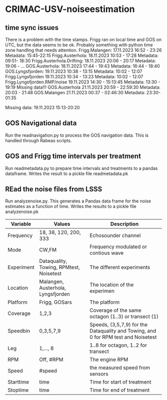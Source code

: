 # CRIMAC-USV-noiseestimation

## time sync issues
There is a problem with the time stamps. Frigg ran on local time and GOS on UTC, but the data seems to be ok. Probably something with python time zone handling that needs attention.
Frigg.Malangen: 17.11.2023 16:52 - 23:26  Metadata: 15:45-22:15
Frigg.Austerhola: 18.11.2023 10:53 - 17:28 Metadata: 09:51- 18:30
Frigg.Austerhola.Drifting: 18.11.2023 20:06 - 20:17 Metadata: 19:06 - ...
GOS.Austerhola: 18.11.2023 17:44 - 19:43 Metadata: 16:44 - 18:40
GOS.Lyngsfjorden: 19.11.2023 10:38 - 13:15 Metadata: 10:02 - 12:07
Frigg.Lyngsfjorden 19.11.2023 10:34 - 13:23 Metadata: 10:02 - 12:07
Frigg.Lyngsfjorden.RMP/noise 19.11.2023 14:30 - 15:13:45 Metadata: 13:30 - 19:19 Missing data!!!
GOS.Austerhola 21.11.2023 20:59 - 22:59:30 Metadata: 20:03 - 21:48
GOS.Malangen 21.11.2023 00:37 - 02:46:30 Metadata: 23:30-01:35

Missing data: 19.11.2023 15:13-20:20


## GOS Navigational data
Run the readnavigation.py to process the GOS navigation data. This is handled through Rabeas scripts.

## GOS and Frigg time intervals per treatment
Run readmetadata.py to prepare time intervals and treatments to a pandas dataframe. Writes the result to a pickle file readmetadata.pk

## REad the noise files from LSSS
Run analyzenoise.py. This generates a Pandas data frame for the noise estimates as a function of time. Writes the results to a pickle file analyzenoise.pk



|Variable|Values|Description|
|-|-|-|
|Frequency | 18, 38, 120, 200, 333 | Echosounder channel |
|Mode|CW,FM| Frequency modulated or contious wave |
|Experiment|Dataquality, Towing, RPMtest, Noisetest| The different experiments
|Location |Malangen, Austerhola, Lyngsfjorden| The location of the experimen |
|Platform	| Frigg, GOSars | The platform | 
|Coverage|1,2,3| Coverage of the same octagon (1..3) or transect (1) |
|Speedbin| 0,3,5,7,9| Speeds, (3,5,7,9) for the Dataquality and Towing, and 0 for RPM test and Noisetest |
|Leg|1,..., 8| 1..8 for octagon, 1..2 for transect |
|RPM|Off, #RPM| The engine RPM | 
|Speed| #speed| the measured speed from sensors |
|Starttime| time| Time for start of treatment |
|Stoptime| time | Time for end of treatment |
